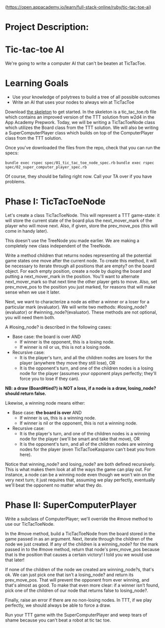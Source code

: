 (https://open.appacademy.io/learn/full-stack-online/ruby/tic-tac-toe-ai)

# Project Description:

# Tic-tac-toe AI
We're going to write a computer AI that can't be beaten at TicTacToe.

# Learning Goals
- Use your knowledge of polytrees to build a tree of all possible outcomes
- Write an AI that uses your nodes to always win at TicTacToe

Download [the skeleton](https://assets.aaonline.io/fullstack/ruby/projects/tic_tac_toe_ai/skeleton.zip) to get started. In the skeleton is a tic_tac_toe.rb file which contains an improved version of the TTT solution from w2d4 in the App Academy Prepwork. Today, we will be writing a TicTacToeNode class which utilizes the Board class from the TTT solution. We will also be writing a SuperComputerPlayer class which builds on top of the ComputerPlayer class from the TTT solution.

Once you've downloaded the files from the repo, check that you can run the specs:

`bundle exec rspec spec/01_tic_tac_toe_node_spec.rb`
`bundle exec rspec spec/02_super_computer_player_spec.rb`

Of course, they should be failing right now. Call your TA over if you have problems.

# Phase I: TicTacToeNode
Let's create a class TicTacToeNode. This will represent a TTT game-state: it will store the current state of the board plus the next_mover_mark of the player who will move next. Also, if given, store the prev_move_pos (this will come in handy later).

This doesn't use the TreeNode you made earlier. We are making a completely new class independent of the TreeNode.

Write a method children that returns nodes representing all the potential game states one move after the current node. To create this method, it will be necessary to iterate through all positions that are empty? on the board object. For each empty position, create a node by duping the board and putting a next_mover_mark in the position. You'll want to alternate next_mover_mark so that next time the other player gets to move. Also, set prev_move_pos to the position you just marked, for reasons that will make sense when we use it later.

Next, we want to characterize a node as either a winner or a loser for a particular mark (evaluator). We will write two methods: #losing_node?(evaluator) or #winning_node?(evaluator). These methods are not optional, you will need them both.

A #losing_node? is described in the following cases:

- Base case: the board is over AND
  - If winner is the opponent, this is a losing node.
  - If winner is nil or us, this is not a losing node.
- Recursive case:
  - It is the player's turn, and all the children nodes are losers for the player (anywhere they move they still lose), OR
  - It is the opponent's turn, and one of the children nodes is a losing node for the player (assumes your opponent plays perfectly; they'll force you to lose if they can).

**NB: a draw (Board#tied?) is NOT a loss, if a node is a draw, losing_node? should return false.**

Likewise, a winning node means either:

- Base case: **the board is over** AND
  - If winner is us, this is a winning node.
  - If winner is nil or the opponent, this is not a winning node.
- Recursive case:
  - It is the player's turn, and one of the children nodes is a winning node for the player (we'll be smart and take that move), OR
  - It is the opponent's turn, and all of the children nodes are winning nodes for the player (even TicTacToeKasparov can't beat you from here).

Notice that winning_node? and losing_node? are both defined recursively. This is what makes them look at all the ways the game can play out. For instance, a node can be a winning node even though we won't win on the very next turn; it just requires that, assuming we play perfectly, eventually we'll beat the opponent no matter what they do.

# Phase II: SuperComputerPlayer
Write a subclass of ComputerPlayer; we'll override the #move method to use our TicTacToeNode.

In the #move method, build a TicTacToeNode from the board stored in the game passed in as an argument. Next, iterate through the children of the node we just created. If any of the children is a winning_node? for the mark passed in to the #move method, return that node's prev_move_pos because that is the position that causes a certain victory! I told you we would use that later!

If none of the children of the node we created are winning_node?s, that's ok. We can just pick one that isn't a losing_node? and return its prev_move_pos. That will prevent the opponent from ever winning, and that's almost as good. To make that even more clear: if a winner isn't found, pick one of the children of our node that returns false to losing_node?.

Finally, raise an error if there are no non-losing nodes. In TTT, if we play perfectly, we should always be able to force a draw.

Run your TTT game with the SuperComputerPlayer and weep tears of shame because you can't beat a robot at tic tac toe.
